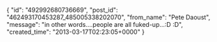  {
   "id": "492992680736669",
   "post_id": "462493170453287_485005338202070",
   "from_name": "Pete Daoust",
   "message": "in other words....people are all fuked-up...:D :D",
   "created_time": "2013-03-17T02:23:05+0000"
 }
